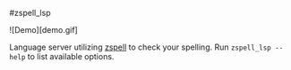 #zspell_lsp

![Demo][demo.gif]

Language server utilizing [zspell](https://github.com/pluots/zspell) to check your spelling.
Run `zspell_lsp --help` to list available options.
